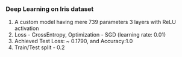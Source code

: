 ### Deep Learning on Iris dataset
1. A custom model having mere 739 parameters 3 layers with ReLU activation
2. Loss - CrossEntropy, Optimization - SGD (learning rate: 0.01)
3. Achieved Test Loss: ~ 0.1790, and Accuracy:1.0
4. Train/Test split - 0.2

